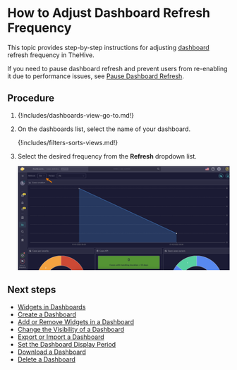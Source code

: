 # How to Adjust Dashboard Refresh Frequency

This topic provides step-by-step instructions for adjusting [dashboard](about-dashboards.md) refresh frequency in TheHive.

If you need to pause dashboard refresh and prevent users from re-enabling it due to performance issues, see [Pause Dashboard Refresh](../../organization/configure-organization/manage-ui-configuration/pause-dashboard-refresh.md).

<h2>Procedure</h2>

1. {!includes/dashboards-view-go-to.md!}

2. On the dashboards list, select the name of your dashboard.

    {!includes/filters-sorts-views.md!}

3. Select the desired frequency from the **Refresh** dropdown list.

    ![Update dashboard refresh frequency](../../../images/user-guides/analyst-corner/dashboard/dashboard-refresh-frequency.png)

<h2>Next steps</h2>

* [Widgets in Dashboards](widgets-dashboards.md)
* [Create a Dashboard](create-a-dashboard.md)
* [Add or Remove Widgets in a Dashboard](add-remove-widgets-dashboard.md)
* [Change the Visibility of a Dashboard](change-visibility-of-a-dashboard.md)
* [Export or Import a Dashboard](export-import-a-dashboard.md)
* [Set the Dashboard Display Period](set-dashboard-display-period.md)
* [Download a Dashboard](download-a-dashboard.md)
* [Delete a Dashboard](delete-a-dashboard.md)